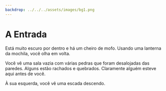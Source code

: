 ```yaml
---
backdrop: ../../../assets/images/bg1.png
---
```


# A Entrada

Está muito escuro por dentro e há um cheiro de mofo. Usando uma lanterna da mochila, você olha em volta.

Você vê uma sala vazia com várias pedras que foram desalojadas das paredes. Alguns estão rachados e quebrados. Claramente alguém esteve aqui antes de você.

À sua esquerda, você vê uma escada descendo.

<Item id="9" />

<Page url="9" instructions="" condition="none" action="Examine a sala" />
